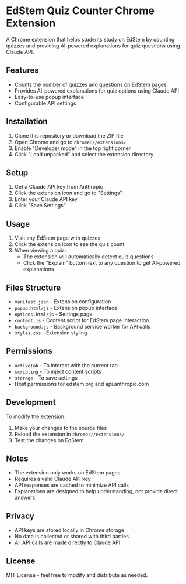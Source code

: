 # EdStem Quiz Counter Chrome Extension

A Chrome extension that helps students study on EdStem by counting quizzes and providing AI-powered explanations for quiz questions using Claude API.

## Features

- Counts the number of quizzes and questions on EdStem pages
- Provides AI-powered explanations for quiz options using Claude API
- Easy-to-use popup interface
- Configurable API settings

## Installation

1. Clone this repository or download the ZIP file
2. Open Chrome and go to `chrome://extensions/`
3. Enable "Developer mode" in the top right corner
4. Click "Load unpacked" and select the extension directory

## Setup

1. Get a Claude API key from Anthropic
2. Click the extension icon and go to "Settings"
3. Enter your Claude API key
4. Click "Save Settings"

## Usage

1. Visit any EdStem page with quizzes
2. Click the extension icon to see the quiz count
3. When viewing a quiz:
   - The extension will automatically detect quiz questions
   - Click the "Explain" button next to any question to get AI-powered explanations

## Files Structure

- `manifest.json` - Extension configuration
- `popup.html/js` - Extension popup interface
- `options.html/js` - Settings page
- `content.js` - Content script for EdStem page interaction
- `background.js` - Background service worker for API calls
- `styles.css` - Extension styling

## Permissions

- `activeTab` - To interact with the current tab
- `scripting` - To inject content scripts
- `storage` - To save settings
- Host permissions for edstem.org and api.anthropic.com

## Development

To modify the extension:
1. Make your changes to the source files
2. Reload the extension in `chrome://extensions/`
3. Test the changes on EdStem

## Notes

- The extension only works on EdStem pages
- Requires a valid Claude API key
- API responses are cached to minimize API calls
- Explanations are designed to help understanding, not provide direct answers

## Privacy

- API keys are stored locally in Chrome storage
- No data is collected or shared with third parties
- All API calls are made directly to Claude API

## License

MIT License - feel free to modify and distribute as needed. 